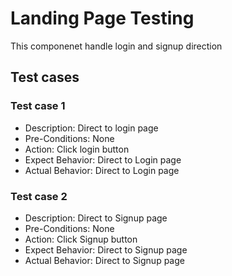 # Landing Page Testing
This componenet handle login and signup direction <br />

## Test cases
### Test case 1
- Description: Direct to login page
- Pre-Conditions: None
- Action: Click login button
- Expect Behavior: Direct to Login page
- Actual Behavior: Direct to Login page

### Test case 2
- Description: Direct to Signup page
- Pre-Conditions: None
- Action: Click Signup button
- Expect Behavior: Direct to Signup page
- Actual Behavior: Direct to Signup page
